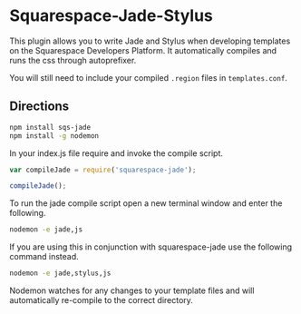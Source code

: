 # Squarespace-Jade-Stylus

This plugin allows you to write Jade and Stylus when developing templates on the Squarespace Developers Platform. It automatically compiles and runs the css through autoprefixer.

You will still need to include your compiled ```.region``` files in ```templates.conf```.

## Directions

```sh
npm install sqs-jade
npm install -g nodemon
```

In your index.js file require and invoke the compile script.

```js
var compileJade = require('squarespace-jade');

compileJade();
```

To run the jade compile script open a new terminal window and enter the following.

```sh
nodemon -e jade,js
```
If you are using this in conjunction with squarespace-jade use the following command instead.

```sh
nodemon -e jade,stylus,js
```

Nodemon watches for any changes to your template files and will automatically re-compile to the correct directory.